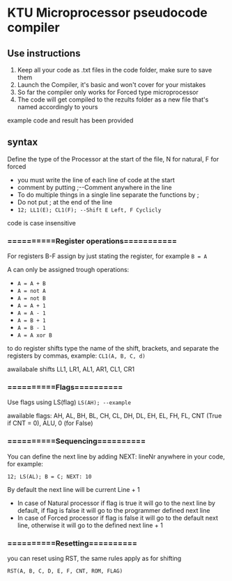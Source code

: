 # KTU Microprocessor pseudocode compiler

## Use instructions

1. Keep all your code as .txt files in the code folder, make sure to save them
2. Launch the Compiler, it's basic and won't cover for your mistakes
3. So far the compiler only works for Forced type microprocessor
4. The code will get compiled to the rezults folder as a new file that's named accordingly to yours

example code and result has been provided

## syntax

Define the type of the Processor at the start of the file, N for natural, F for forced

- you must write the line of each line of code at the start
- comment by putting ;--Comment anywhere in the line
- To do multiple things in a single line separate the functions by ;
- Do not put ; at the end of the line
- `12; LL1(E); CL1(F); --Shift E Left, F Cyclicly`

code is case insensitive

### ==========Register operations===========

For registers B-F assign by just stating the register, for example
`B = A`

A can only be assigned trough operations:
- `A = A + B`
- `A = not A`
- `A = not B`
- `A = A + 1`
- `A = A - 1`
- `A = B + 1`
- `A = B - 1`
- `A = A xor B`

to do register shifts type the name of the shift, brackets, and separate the registers by commas, example:
`CL1(A, B, C, d)`

awailabale shifts LL1, LR1, AL1, AR1, CL1, CR1

### ==========Flags==========

Use flags using LS(flag)
`LS(AH); --example`

awailable flags: AH, AL, BH, BL, CH, CL, DH, DL, EH, EL, FH, FL, CNT (True if CNT = 0), ALU, 0 (for False)

### ==========Sequencing==========

You can define the next line by adding NEXT: lineNr anywhere in your code, for example:

`12; LS(AL); B = C; NEXT: 10`

By default the next line will be current Line + 1

- In case of Natural processor if flag is true it will go to the next line by default, if flag is false it will go to the programmer defined next line
- In case of Forced processor if flag is false it will go to the default next line, otherwise it will go to the defined next line + 1

### ==========Resetting==========

you can reset using RST, the same rules apply as for shifting

`RST(A, B, C, D, E, F, CNT, ROM, FLAG)`